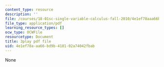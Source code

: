 ```yaml
---
content_type: resource
description: ''
file: /courses/18-01sc-single-variable-calculus-fall-2010/4e1ef78aaa66bd9b418102a74042fbab_LUdI4-YCIh8.pdf
file_type: application/pdf
learning_resource_types: []
ocw_type: OCWFile
resourcetype: Document
title: 3play pdf file
uid: 4e1ef78a-aa66-bd9b-4181-02a74042fbab
---
```

None

